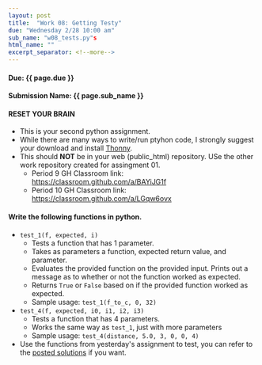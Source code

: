 ```yaml
---
layout: post
title:  "Work 08: Getting Testy"
due: "Wednesday 2/28 10:00 am"
sub_name: "w08_tests.py"s
html_name: ""
excerpt_separator: <!--more-->
---
```


#### Due: {{ page.due }}
#### Submission Name: {{ page.sub_name }}

#### RESET YOUR BRAIN
- This is your second python assignment.
- While there are many ways to write/run ptyhon code, I strongly suggest your download and install [Thonny](https://thonny.org/).
- This should __NOT__ be in your web (public_html) repository. USe the other work repository created for assingment 01.
  - Period 9 GH Classroom link: <https://classroom.github.com/a/BAYiJG1f>
  - Period 10 GH Classroom link: <https://classroom.github.com/a/LGqw6ovx>


#### Write the following functions in python.
- `test_1(f, expected, i)`
  - Tests a function that has 1 parameter.
  - Takes as parameters a function, expected return value, and parameter.
  - Evaluates the provided function on the provided input. Prints out a message as to whether or not the function worked as expected.
  - Returns `True` or `False` based on if the provided function worked as expected.
  - Sample usage: `test_1(f_to_c, 0, 32)`
- `test_4(f, expected, i0, i1, i2, i3)`
  - Tests a function that has 4 parameters.
  - Works the same way as `test_1`, just with more parameters
  - Sample usage: `test_4(distance, 5.0, 3, 0, 0, 4)`
- Use the functions from yesterday's assignment to test, you can refer to the [posted solutions](https://github.com/mks22-dw/dwsource/blob/main/python/w07_funcs.py) if you want.
